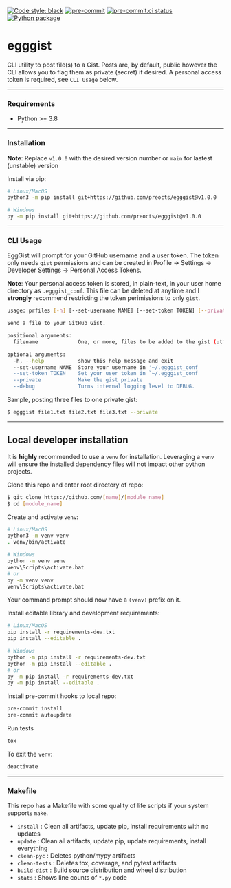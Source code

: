 [![Code style: black](https://img.shields.io/badge/code%20style-black-000000.svg)](https://github.com/psf/black)
[![pre-commit](https://img.shields.io/badge/pre--commit-enabled-brightgreen?logo=pre-commit&logoColor=white)](https://github.com/pre-commit/pre-commit)
[![pre-commit.ci status](https://results.pre-commit.ci/badge/github/Preocts/egggist/main.svg)](https://results.pre-commit.ci/latest/github/Preocts/egggist/main)
[![Python package](https://github.com/Preocts/egggist/actions/workflows/python-tests.yml/badge.svg?branch=main)](https://github.com/Preocts/egggist/actions/workflows/python-tests.yml)

# egggist

CLI utility to post file(s) to a Gist.  Posts are, by default, public however the CLI allows you to flag them as private (secret) if desired. A personal access token is required, see `CLI Usage` below.

---

### Requirements
- Python >= 3.8

---

### Installation

**Note**: Replace `v1.0.0` with the desired version number or `main` for lastest (unstable) version

Install via pip:
```bash
# Linux/MacOS
python3 -m pip install git+https://github.com/preocts/egggist@v1.0.0

# Windows
py -m pip install git+https://github.com/preocts/egggist@v1.0.0
```

---

### CLI Usage

EggGist will prompt for your GitHub username and a user token. The token only needs `gist` permissions and can be created in Profile -> Settings -> Developer Settings -> Personal Access Tokens.

**Note**: Your personal access token is stored, in plain-text, in your user home directory as `.egggist_conf`.  This file can be deleted at anytime and I **strongly** recommend restricting the token perimissions to only `gist`.

```bash
usage: prfiles [-h] [--set-username NAME] [--set-token TOKEN] [--private] [--debug] [filename [filename ...]]

Send a file to your GitHub Gist.

positional arguments:
  filename             One, or more, files to be added to the gist (utf-8 encoding)

optional arguments:
  -h, --help           show this help message and exit
  --set-username NAME  Store your username in '~/.egggist_conf
  --set-token TOKEN    Set your user token in `~/.egggist_conf
  --private            Make the gist private
  --debug              Turns internal logging level to DEBUG.
```

Sample, posting three files to one private gist:
```bash
$ egggist file1.txt file2.txt file3.txt --private
```

---

## Local developer installation

It is **highly** recommended to use a `venv` for installation. Leveraging a `venv` will ensure the installed dependency files will not impact other python projects.

Clone this repo and enter root directory of repo:
```bash
$ git clone https://github.com/[name]/[module_name]
$ cd [module_name]
```

Create and activate `venv`:
```bash
# Linux/MacOS
python3 -m venv venv
. venv/bin/activate

# Windows
python -m venv venv
venv\Scripts\activate.bat
# or
py -m venv venv
venv\Scripts\activate.bat
```

Your command prompt should now have a `(venv)` prefix on it.

Install editable library and development requirements:
```bash
# Linux/MacOS
pip install -r requirements-dev.txt
pip install --editable .

# Windows
python -m pip install -r requirements-dev.txt
python -m pip install --editable .
# or
py -m pip install -r requirements-dev.txt
py -m pip install --editable .
```

Install pre-commit hooks to local repo:
```bash
pre-commit install
pre-commit autoupdate
```

Run tests
```bash
tox
```

To exit the `venv`:
```bash
deactivate
```

---

### Makefile

This repo has a Makefile with some quality of life scripts if your system supports `make`.

- `install` : Clean all artifacts, update pip, install requirements with no updates
- `update` : Clean all artifacts, update pip, update requirements, install everything
- `clean-pyc` : Deletes python/mypy artifacts
- `clean-tests` : Deletes tox, coverage, and pytest artifacts
- `build-dist` : Build source distribution and wheel distribution
- `stats` : Shows line counts of `*.py` code
